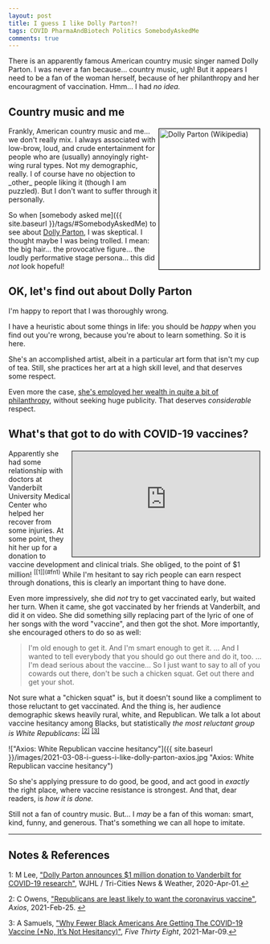 ```yaml
---
layout: post
title: I guess I like Dolly Parton?!
tags: COVID PharmaAndBiotech Politics SomebodyAskedMe
comments: true
---
```


There is an apparently famous American country music singer named Dolly Parton.  I was
never a fan because&hellip; country music, ugh!  But it appears I need to be a fan of the
woman herself, because of her philanthropy and her encouragment of vaccination.
Hmm&hellip; I had _no idea._  


## Country music and me  

<img src="{{ site.baseurl }}/images/2021-03-08-i-guess-i-like-dolly-parton-dolly.jpg" width="200" height="280" alt="Dolly Parton (Wikipedia)" title="Dolly Parton (Wikipedia)" style="float: right; margin: 3px 3px 3px 3px; border: 1px solid #000000;">
Frankly, American country music and me&hellip; we don't really mix.  I always associated
with low-brow, loud, and crude entertainment for people who are (usually) annoyingly
right-wing rural types.  Not my demographic, really.  I of course have no objection to
_other_ people liking it (though I am puzzled).   But I don't want to suffer through it personally.  

So when [somebody asked me]({{ site.baseurl }}/tags/#SomebodyAskedMe) to see about 
[Dolly Parton](https://en.wikipedia.org/wiki/Dolly_Parton), I was skeptical.  I thought
maybe I was being trolled.  I mean: the big hair&hellip; the provocative figure&hellip; the loudly
performative stage persona&hellip; this did _not_ look hopeful!  


## OK, let's find out about Dolly Parton  

I'm happy to report that I was thoroughly wrong.  

I have a heuristic about some things in life: you should be _happy_ when you find out you're
wrong, because you're about to learn something.  So it is here.  

She's an accomplished artist, albeit in a particular art form that isn't my cup of tea.
Still, she practices her art at a high skill level, and that deserves some respect.  

Even more the case, 
[she's employed her wealth in quite a bit of philanthropy](https://en.wikipedia.org/wiki/Dolly_Parton#Philanthropy),
without seeking huge publicity.  That deserves _considerable_ respect.  


## What's that got to do with COVID-19 vaccines?  

<iframe width="373" height="210" src="https://www.youtube.com/embed/jf0fN8EK6W4" allow="accelerometer; clipboard-write; encrypted-media; gyroscope; picture-in-picture" allowfullscreen style="float: right; margin: 3px 3px 3px 3px; border: 1px solid #000000;"></iframe>
Apparently she had some relationship with doctors at Vanderbilt University Medical Center
who helped her recover from some injuries.  At some point, they hit her up for a donation
to vaccine development and clinical trials.  She obliged, to the point of $1 
million! <sup id="fn1a">[[1]](#fn1)</sup>  While I'm hesitant to say rich people can earn
respect through donations, this is clearly an important thing to have done.  

Even more impressively, she did _not_ try to get vaccinated early, but waited her turn.
When it came, she got vaccinated by her friends at Vanderbilt, and did it on video.  She
did something silly replacing part of the lyric of one of her songs with the word
"vaccine", and then got the shot.  More importantly, she encouraged others to do so as
well:  

> I'm old enough to get it.  And I'm smart enough to get it.  &hellip; And I wanted to
> tell everybody that you should go out there and do it, too.  &hellip; I'm dead serious
> about the vaccine&hellip; So I just want to say to all of you cowards out there, don't
> be such a chicken squat.  Get out there and get your shot.  

Not sure what a "chicken squat" is, but it doesn't sound like a compliment to those
reluctant to get vaccinated.  And the thing is, her audience demographic skews heavily
rural, white, and Republican.  We talk a lot about vaccine hesitancy among Blacks, but
statistically _the most reluctant group is White Republicans_: <sup id="fn2a">[[2]](#fn2)</sup> <sup id="fn3a">[[3]](#fn3)</sup>  

!["Axios: White Republican vaccine hesitancy"]({{ site.baseurl }}/images/2021-03-08-i-guess-i-like-dolly-parton-axios.jpg "Axios: White Republican vaccine hesitancy")

So she's applying pressure to do good, be good, and act good in _exactly_ the right
place, where vaccine resistance is strongest.  And that, dear readers, is _how it is done._  

Still not a fan of country music.  But&hellip; I _may_ be a fan of this woman: smart,
kind, funny, and generous.  That's something we can all hope to imitate.  

---

## Notes &amp; References  

<!--
<sup id="fn1a">[[1]](#fn1)</sup>
<a id="fn1">1</a>: [↩](#fn1a)  
-->

<a id="fn1">1</a>: M Lee, ["Dolly Parton announces $1 million donation to Vanderbilt for COVID-19 research"](https://www.wjhl.com/local-coronavirus-coverage/dolly-parton-announces-she-will-donate-1-million-to-vanderbilt-for-covid-19-research/), WJHL / Tri-Cities News &amp; Weather, 2020-Apr-01.[↩](#fn1a)  

<a id="fn2">2</a>: C Owens, ["Republicans are least likely to want the coronavirus vaccine"](https://www.axios.com/republicans-coronavirus-vaccine-hesitancy-023bf32f-3d68-4206-b906-4f701b87c39f.html), _Axios_, 2021-Feb-25. [↩](#fn2a)  

<a id="fn3">3</a>: A Samuels, ["Why Fewer Black Americans Are Getting The COVID-19 Vaccine (*No, It’s Not Hesitancy)"](https://fivethirtyeight.com/features/why-fewer-black-americans-are-getting-the-covid-19-vaccine-no-its-not-hesitancy/), _Five Thirty Eight_, 2021-Mar-09.[↩](#fn3a)  
